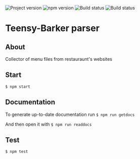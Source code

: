 ![Project version](https://img.shields.io/badge/version-0.3.1-blue.svg)
![npm version](https://img.shields.io/badge/npm-v6.5.0-brightgreen.svg)
![Build status](https://travis-ci.com/kushkamisha/Teensy-Barker.svg?token=eU2xeax7Tp5xNpzo1KrV&branch=master)
![Build status](https://ci.appveyor.com/api/projects/status/jil2vprufxxve9jn?svg=true)

# Teensy-Barker parser

## About
Collector of menu files from restauraunt's websites

## Start

`$ npm start`

## Documentation

To generate up-to-date documentation run
`$ npm run getdocs`

And then open it with
`$ npm run readdocs`

## Test
`$ npm test`